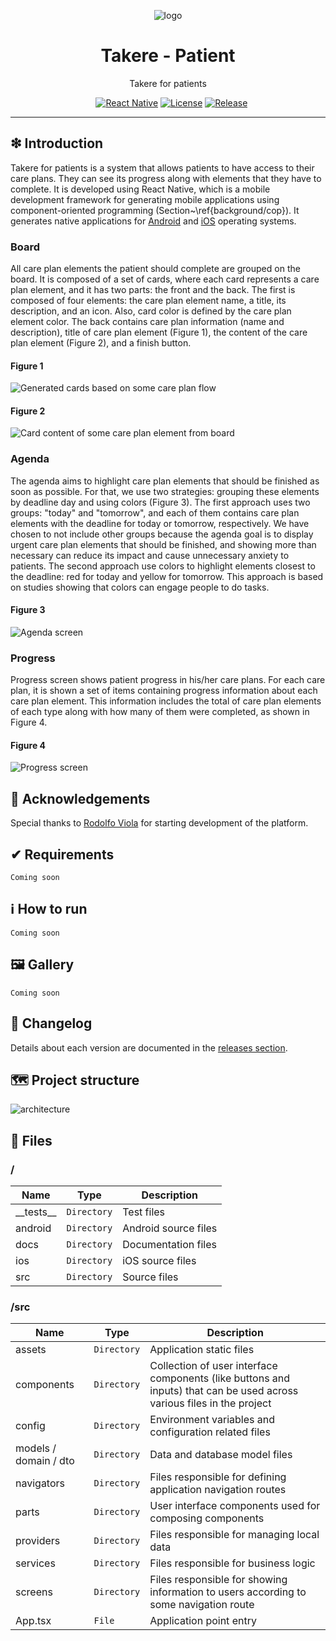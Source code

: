 
<p align='center'>
<img src='https://raw.githubusercontent.com/takere/.github/main/docs/images/logo/logo.png' alt="logo" />
</p>

<h1 align='center'>Takere - Patient</h1>
<p align='center'>Takere for patients</p>
<p align="center">
	<a href="https://github.com/takere/takere-patient/actions/workflows/windows.yml"><img src="https://github.com/takere/takere-patient/actions/workflows/windows.yml/badge.svg" alt=""></a>
	<a href="https://github.com/takere/takere-patient/actions/workflows/macos.yml"><img src="https://github.com/takere/takere-patient/actions/workflows/macos.yml/badge.svg" alt=""></a>
	<a href="https://github.com/takere/takere-patient/actions/workflows/ubuntu.yml"><img src="https://github.com/takere/takere-patient/actions/workflows/ubuntu.yml/badge.svg" alt=""></a>
		<a href="https://reactnative.dev/"><img src="https://img.shields.io/badge/React Native -0.66+-D0008F.svg" alt="React Native"></a>
	<a href="https://github.com/takere/takere-patient/blob/master/LICENSE"><img src="https://img.shields.io/github/license/takere/takere-patient" alt="License"></a>
	<a href="https://github.com/takere/takere-patient/releases"><img src="https://img.shields.io/github/v/release/takere/takere-patient" alt="Release"></a>
</p>

<hr />

## ❇ Introduction
Takere for patients is a system that allows patients to have access to their care plans. They can see its progress along with elements that they have to complete. It is developed using React Native, which is a mobile development framework for generating mobile applications using component-oriented programming (Section~\ref{background/cop}). It generates native applications for [Android](www.android.com) and [iOS](www.apple.com/ios) operating systems.

### Board
All care plan elements the patient should complete are grouped on the board. It is composed of a set of cards, where each card represents a care plan element, and it has two parts: the front and the back. The first is composed of four elements: the care plan element name, a title, its description, and an icon. Also, card color is defined by the care plan element color. The back contains care plan information (name and description), title of care plan element (Figure 1), the content of the care plan element (Figure 2), and a finish button.

#### Figure 1

![Generated cards based on some care plan flow](https://raw.githubusercontent.com/takere/takere-patient/master/docs/images/explanation/board.png)

#### Figure 2

![Card content of some care plan element from board](https://raw.githubusercontent.com/takere/takere-patient/master/docs/images/explanation/board-detail.png)

### Agenda
The agenda aims to highlight care plan elements that should be finished as soon as possible. For that, we use two strategies: grouping these elements by deadline day and using colors (Figure 3). The first approach uses two groups: "today" and "tomorrow", and each of them contains care plan elements with the deadline for today or tomorrow, respectively. We have chosen to not include other groups because the agenda goal is to display urgent care plan elements that should be finished, and showing more than necessary can reduce its impact and cause unnecessary anxiety to patients. The second approach use colors to highlight elements closest to the deadline: red for today and yellow for tomorrow. This approach is based on studies showing that colors can engage people to do tasks.

#### Figure 3

![Agenda screen](https://raw.githubusercontent.com/takere/takere-patient/master/docs/images/explanation/agenda.png)

### Progress
Progress screen shows patient progress in his/her care plans. For each care plan, it is shown a set of items containing progress information about each care plan element. This information includes the total of care plan elements of each type along with how many of them were completed, as shown in Figure 4. 

#### Figure 4

![Progress screen](https://raw.githubusercontent.com/takere/takere-patient/master/docs/images/explanation/progress.png)

## 👥 Acknowledgements
Special thanks to [Rodolfo Viola](https://github.com/rodolfoviolac) for starting development of the platform.

## ✔ Requirements

```
Coming soon
```

## ℹ How to run

```
Coming soon
```

## 🖼 Gallery

```
Coming soon
```


## 🚩 Changelog
Details about each version are documented in the [releases section](https://github.com/takere/takere-patient/releases).

## 🗺 Project structure
![architecture](https://raw.githubusercontent.com/takere/takere-patient/master/docs/images/design/architecture.png)

## 📁 Files

### /
|        Name        |Type|Description|
|----------------|-------------------------------|-----------------------------|
|\_\_tests\_\_|`Directory`|Test files|
|android|`Directory`|Android source files|
|docs |`Directory`|Documentation files|
|ios|`Directory`|iOS source files|
|src     |`Directory`| Source files|

### /src
|        Name        |Type|Description|
|----------------|-------------------------------|-----------------------------|
|assets|`Directory`|Application static files|
|components|`Directory`|Collection of user interface components (like buttons and inputs) that can be used across various files in the project|
|config|`Directory`|Environment variables and configuration related files|
|models / domain / dto|`Directory`|Data and database model files|
|navigators|`Directory`|Files responsible for defining application navigation routes|
|parts|`Directory`|User interface components used for composing components|
|providers|`Directory`|Files responsible for managing local data |
|services|`Directory`|Files responsible for business logic|
|screens|`Directory`|Files responsible for showing information to users according to some navigation route|
|App.tsx|`File`|Application point entry|

